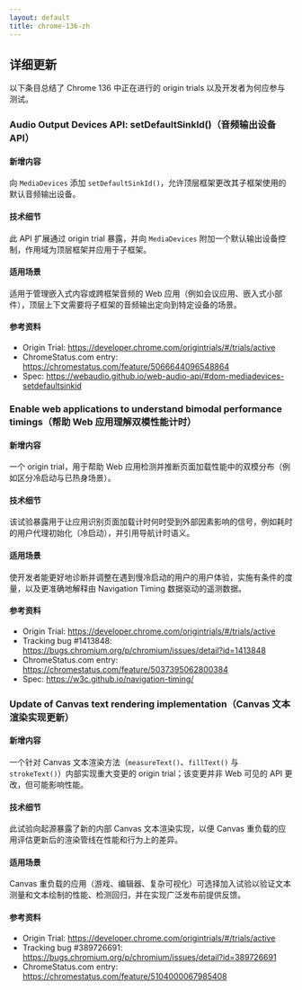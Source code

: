 ```yaml
---
layout: default
title: chrome-136-zh
---
```


## 详细更新

以下条目总结了 Chrome 136 中正在进行的 origin trials 以及开发者为何应参与测试。

### Audio Output Devices API: setDefaultSinkId()（音频输出设备 API）

#### 新增内容
向 `MediaDevices` 添加 `setDefaultSinkId()`，允许顶层框架更改其子框架使用的默认音频输出设备。

#### 技术细节
此 API 扩展通过 origin trial 暴露，并向 `MediaDevices` 附加一个默认输出设备控制，作用域为顶层框架并应用于子框架。

#### 适用场景
适用于管理嵌入式内容或跨框架音频的 Web 应用（例如会议应用、嵌入式小部件），顶层上下文需要将子框架的音频输出定向到特定设备的场景。

#### 参考资料
- Origin Trial: https://developer.chrome.com/origintrials/#/trials/active
- ChromeStatus.com entry: https://chromestatus.com/feature/5066644096548864
- Spec: https://webaudio.github.io/web-audio-api/#dom-mediadevices-setdefaultsinkid

### Enable web applications to understand bimodal performance timings（帮助 Web 应用理解双模性能计时）

#### 新增内容
一个 origin trial，用于帮助 Web 应用检测并推断页面加载性能中的双模分布（例如区分冷启动与已热身场景）。

#### 技术细节
该试验暴露用于让应用识别页面加载计时何时受到外部因素影响的信号，例如耗时的用户代理初始化（冷启动），并引用导航计时语义。

#### 适用场景
使开发者能更好地诊断并调整在遇到慢冷启动的用户的用户体验，实施有条件的度量，以及更准确地解释由 Navigation Timing 数据驱动的遥测数据。

#### 参考资料
- Origin Trial: https://developer.chrome.com/origintrials/#/trials/active
- Tracking bug #1413848: https://bugs.chromium.org/p/chromium/issues/detail?id=1413848
- ChromeStatus.com entry: https://chromestatus.com/feature/5037395062800384
- Spec: https://w3c.github.io/navigation-timing/

### Update of Canvas text rendering implementation（Canvas 文本渲染实现更新）

#### 新增内容
一个针对 Canvas 文本渲染方法（`measureText()`、`fillText()` 与 `strokeText()`）内部实现重大变更的 origin trial；该变更并非 Web 可见的 API 更改，但可能影响性能。

#### 技术细节
此试验向起源暴露了新的内部 Canvas 文本渲染实现，以便 Canvas 重负载的应用评估更新后的渲染管线在性能和行为上的差异。

#### 适用场景
Canvas 重负载的应用（游戏、编辑器、复杂可视化）可选择加入试验以验证文本测量和文本绘制的性能、检测回归，并在实现广泛发布前提供反馈。

#### 参考资料
- Origin Trial: https://developer.chrome.com/origintrials/#/trials/active
- Tracking bug #389726691: https://bugs.chromium.org/p/chromium/issues/detail?id=389726691
- ChromeStatus.com entry: https://chromestatus.com/feature/5104000067985408
